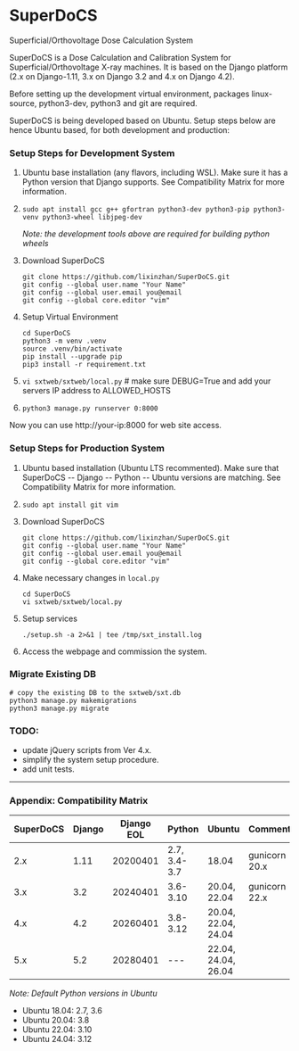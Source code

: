 # SuperDoCS
Superficial/Orthovoltage Dose Calculation System

SuperDoCS is a Dose Calculation and Calibration System for Superficial/Orthovoltage X-ray machines. 
It is based on the Django platform (2.x on Django-1.11, 3.x on Django 3.2 and 4.x on Django 4.2).

Before setting up the development virtual environment, packages
linux-source, python3-dev, python3 and git are required.

SuperDoCS is being developed based on Ubuntu. Setup steps below are hence Ubuntu based, for both development and production:

<h3>Setup Steps for Development System</h3>

1. Ubuntu base installation (any flavors, including WSL). Make sure it has a Python version that Django supports. See Compatibility Matrix for more information.

2. `sudo apt install gcc g++ gfortran python3-dev python3-pip python3-venv python3-wheel libjpeg-dev`

   _Note: the development tools above are required for building python wheels_

3. Download SuperDoCS

   ```
   git clone https://github.com/lixinzhan/SuperDoCS.git
   git config --global user.name "Your Name"
   git config --global user.email you@email
   git config --global core.editor "vim"
   ```

4. Setup Virtual Environment
  
   ```
   cd SuperDoCS
   python3 -m venv .venv
   source .venv/bin/activate
   pip install --upgrade pip
   pip3 install -r requirement.txt
   ```

5. `vi sxtweb/sxtweb/local.py` # make sure DEBUG=True and add your servers IP address to ALLOWED_HOSTS

6. `python3 manage.py runserver 0:8000`

Now you can use http://your-ip:8000 for web site access.


<h3>Setup Steps for Production System</h3>

1. Ubuntu based installation (Ubuntu LTS recommented). Make sure that SuperDoCS -- Django -- Python -- Ubuntu versions are matching. See Compatibility Matrix for more information.

2. `sudo apt install git vim`

3. Download SuperDoCS
   ```
   git clone https://github.com/lixinzhan/SuperDoCS.git
   git config --global user.name "Your Name"
   git config --global user.email you@email
   git config --global core.editor "vim"
   ```

4. Make necessary changes in `local.py`
   ```
   cd SuperDoCS
   vi sxtweb/sxtweb/local.py
   ```

7. Setup services

   ```
   ./setup.sh -a 2>&1 | tee /tmp/sxt_install.log
   ```

8. Access the webpage and commission the system.



<h3>Migrate Existing DB</h3>

```
# copy the existing DB to the sxtweb/sxt.db
python3 manage.py makemigrations
python3 manage.py migrate
```



<h3>TODO:</h3>

- update jQuery scripts from Ver 4.x.
- simplify the system setup procedure.
- add unit tests.


----------------------------------------------------

<h3>Appendix: Compatibility Matrix</h3>

   | SuperDoCS | Django | Django EOL  | Python       | Ubuntu              | Comment |
   | ----------| ---    | ---         | ---          | ---                 | ---     |
   | 2.x       | 1.11   | 20200401    | 2.7, 3.4-3.7 | 18.04               | gunicorn 20.x |
   | 3.x       | 3.2    | 20240401    | 3.6-3.10     | 20.04, 22.04        | gunicorn 22.x |
   | 4.x       | 4.2    | 20260401    | 3.8-3.12     | 20.04, 22.04, 24.04 | |
   | 5.x       | 5.2    | 20280401    | ---          | 22.04, 24.04, 26.04 | |
  
   _Note: Default Python versions in Ubuntu_

   - Ubuntu 18.04: 2.7, 3.6
   - Ubuntu 20.04: 3.8
   - Ubuntu 22.04: 3.10
   - Ubuntu 24.04: 3.12
